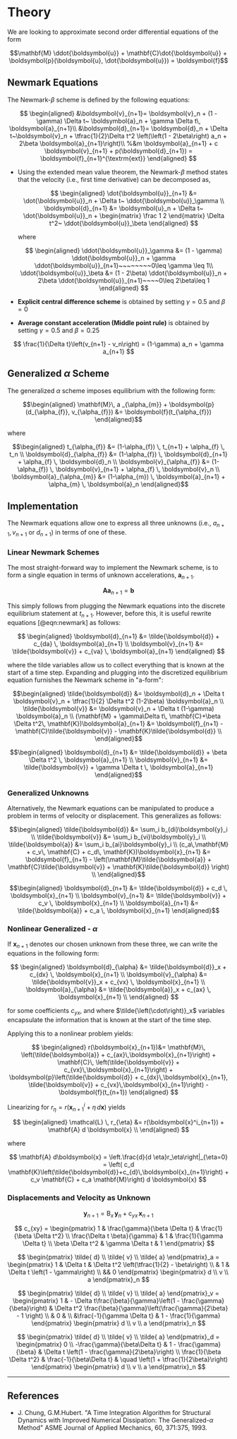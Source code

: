 # Theory

We are looking to approximate second order differential equations of the form 

$$\mathbf{M} \ddot{\boldsymbol{u}} + \mathbf{C}\dot{\boldsymbol{u}} + \boldsymbol{p}(\boldsymbol{u}, \dot{\boldsymbol{u}}) = \boldsymbol{f}$$

## Newmark Equations

The Newmark-$\beta$ scheme is defined by the following equations:

<!--
$$
\begin{aligned}
d_{n+1} &= d_n + hv_n + h^2 \left(\left(\frac{1}{2}-\beta \right)a_n + \beta a_{n+1}  \right)
\end{aligned}
$$
-->

$$
\begin{aligned}
&\boldsymbol{v}_{n+1}= \boldsymbol{v}_n + (1 - \gamma) \Delta t~ \boldsymbol{a}_n + \gamma \Delta t\,  \boldsymbol{a}_{n+1}\\
&\boldsymbol{d}_{n+1}= \boldsymbol{d}_n + \Delta t~\boldsymbol{v}_n + \tfrac{1}{2}\Delta t^2 \left(\left(1 - 2\beta\right) a_n + 2\beta \boldsymbol{a}_{n+1}\right)\\
%&m  \boldsymbol{a}_{n+1} + c \boldsymbol{v}_{n+1} + p(\boldsymbol{d}_{n+1}) = \boldsymbol{f}_{n+1}^{\textrm{ext}}
\end{aligned}
$$

- Using the extended mean value
  theorem, the Newmark-$\beta$
  method states that the velocity (i.e., first time derivative)
  can be decomposed as,

  $$
  \begin{aligned}
  \dot{\boldsymbol{u}}_{n+1} &= \dot{\boldsymbol{u}}_n + \Delta t~ \ddot{\boldsymbol{u}}_\gamma \\
  \boldsymbol{d}_{n+1}       &= \boldsymbol{u}_n       + \Delta t~ \dot{\boldsymbol{u}}_n + \begin{matrix} \frac 1 2 \end{matrix} \Delta t^2~ \ddot{\boldsymbol{u}}_\beta
  \end{aligned}
  $$

  where

  $$
  \begin{aligned}
   \ddot{\boldsymbol{u}}_\gamma &= (1 - \gamma) \ddot{\boldsymbol{u}}_n + \gamma  \ddot{\boldsymbol{u}}_{n+1}~~~~~~~~0\leq \gamma \leq 1\\
   \ddot{\boldsymbol{u}}_\beta  &= (1 - 2\beta) \ddot{\boldsymbol{u}}_n + 2\beta  \ddot{\boldsymbol{u}}_{n+1}~~~~0\leq 2\beta\leq 1
  \end{aligned}
  $$



- **Explicit central difference scheme** is obtained by setting
  $\gamma=0.5$ and $\beta=0$
  
- **Average constant acceleration (Middle point rule)** is obtained by
  setting $\gamma=0.5$ and $\beta=0.25$


$$
\frac{1}{\Delta t}\left(v_{n+1} - v_n\right) = (1-\gamma) a_n + \gamma a_{n+1}
$$



## Generalized $\alpha$ Scheme

The generalized $\alpha$ scheme imposes equilibrium with the following form:

$$\begin{aligned}
\mathbf{M}\, a _{\alpha_{m}} + \boldsymbol{p}(d_{\alpha_{f}}, v_{\alpha_{f}}) &= \boldsymbol{f}(t_{\alpha_{f}})
\end{aligned}$$

where

$$\begin{aligned}
t_{\alpha_{f}}              &= (1-\alpha_{f}) \, t_{n+1}              + \alpha_{f} \, t_n \\
\boldsymbol{d}_{\alpha_{f}} &= (1-\alpha_{f}) \, \boldsymbol{d}_{n+1} + \alpha_{f} \, \boldsymbol{d}_n \\
\boldsymbol{v}_{\alpha_{f}} &= (1-\alpha_{f}) \, \boldsymbol{v}_{n+1} + \alpha_{f} \, \boldsymbol{v}_n \\
\boldsymbol{a}_{\alpha_{m}} &= (1-\alpha_{m}) \, \boldsymbol{a}_{n+1} + \alpha_{m} \, \boldsymbol{a}_n
\end{aligned}$$


## Implementation


The Newmark equations allow one to express all three unknowns (i.e., $a_{n+1}, v_{n+1}$ or $d_{n+1}$)
in terms of one of these. 

### Linear Newmark Schemes

The most straight-forward way to implement the Newmark scheme, is to form
a single equation in terms of unknown accelerations, $\boldsymbol{a}_{n+1}$.

$$
\mathbf{A} \boldsymbol{a}_{n+1} = \boldsymbol{b}
$$

This simply follows from plugging the Newmark equations into the discrete
equilibrium statement at $t_{n+1}$. However, before this, it is useful rewrite
equations [@eqn:newmark] as follows:

$$
\begin{aligned}
\boldsymbol{d}_{n+1} &= \tilde{\boldsymbol{d}} + c_{da} \, \boldsymbol{a}_{n+1} \\
\boldsymbol{v}_{n+1} &= \tilde{\boldsymbol{v}} + c_{va} \, \boldsymbol{a}_{n+1}
\end{aligned}
$$

where the tilde variables allow us to collect everything that is known at the start of a time step.
Expanding and plugging into the discretized equilibrium equation furnishes
the Newmark scheme in "a-form":

$$\begin{aligned}
\tilde{\boldsymbol{d}} &= \boldsymbol{d}_n + \Delta t \boldsymbol{v}_n + \tfrac{1}{2} \Delta t^2 (1-2\beta) \boldsymbol{a}_n \\ 
\tilde{\boldsymbol{v}} &= \boldsymbol{v}_n + \Delta t (1-\gamma) \boldsymbol{a}_n \\ 
(\mathbf{M} + \gamma\Delta t\, \mathbf{C}+\beta \Delta t^2\, \mathbf{K})\boldsymbol{a}_{n+1} &= \boldsymbol{f}_{n+1} - \mathbf{C}\tilde{\boldsymbol{v}} - \mathbf{K}\tilde{\boldsymbol{d}} \\
\end{aligned}$$

$$\begin{aligned}
\boldsymbol{d}_{n+1} &= \tilde{\boldsymbol{d}} + \beta \Delta t^2 \, \boldsymbol{a}_{n+1} \\
\boldsymbol{v}_{n+1} &= \tilde{\boldsymbol{v}} + \gamma \Delta t \, \boldsymbol{a}_{n+1}
\end{aligned}$$

### Generalized Unknowns

Alternatively, the Newmark equations can be manipulated to produce
a problem in terms of velocity or displacement.
This generalizes as follows:

$$\begin{aligned}
\tilde{\boldsymbol{d}} &= \sum_i b_{di}\boldsymbol{y}_i  \\ 
\tilde{\boldsymbol{v}} &= \sum_i b_{vi}\boldsymbol{y}_i  \\ 
\tilde{\boldsymbol{a}} &= \sum_i b_{ai}\boldsymbol{y}_i  \\ 
(c_a\,\mathbf{M} + c_v\, \mathbf{C} + c_d\, \mathbf{K})\boldsymbol{x}_{n+1} &= \boldsymbol{f}_{n+1} - \left(\mathbf{M}\tilde{\boldsymbol{a}} + \mathbf{C}\tilde{\boldsymbol{v}} + \mathbf{K}\tilde{\boldsymbol{d}} \right) \\
\end{aligned}$$

$$\begin{aligned}
\boldsymbol{d}_{n+1} &= \tilde{\boldsymbol{d}} + c_d  \, \boldsymbol{x}_{n+1} \\
\boldsymbol{v}_{n+1} &= \tilde{\boldsymbol{v}} + c_v  \, \boldsymbol{x}_{n+1} \\
\boldsymbol{a}_{n+1} &= \tilde{\boldsymbol{a}} + c_a  \, \boldsymbol{x}_{n+1}
\end{aligned}$$


### Nonlinear Generalized - $\alpha$

If $\boldsymbol{x}_{n+1}$ denotes our chosen unknown from these
three, we can write the equations in the following form:

$$
\begin{aligned}
\boldsymbol{d}_{\alpha} &= \tilde{\boldsymbol{d}}_x + c_{dx} \, \boldsymbol{x}_{n+1} \\
\boldsymbol{v}_{\alpha} &= \tilde{\boldsymbol{v}}_x + c_{vx} \, \boldsymbol{x}_{n+1} \\
\boldsymbol{a}_{\alpha} &= \tilde{\boldsymbol{a}}_x + c_{ax} \, \boldsymbol{x}_{n+1} \\
\end{aligned}
$$

for some coefficients $c_{yx}$, and 
where $\tilde{\left(\cdot\right)}_x$ variables encapsulate the information that is known at the start of the time step.

Applying this to a nonlinear problem yields:

$$
\begin{aligned}
r(\boldsymbol{x}_{n+1})&= \mathbf{M}\,  \left(\tilde{\boldsymbol{a}} + c_{ax}\,\boldsymbol{x}_{n+1}\right)
                        + \mathbf{C}\,  \left(\tilde{\boldsymbol{v}} + c_{vx}\,\boldsymbol{x}_{n+1}\right)
                        + \boldsymbol{p}\left(\tilde{\boldsymbol{d}} + c_{dx}\,\boldsymbol{x}_{n+1},
                                              \tilde{\boldsymbol{v}} + c_{vx}\,\boldsymbol{x}_{n+1}\right)
                        - \boldsymbol{f}(t_{n+1})
\end{aligned}
$$

Linearizing for $r_\eta = r(\boldsymbol{x}_{n+1}^i + \eta \, d\boldsymbol{x})$ yields

$$
\begin{aligned}
\mathcal{L} \, r_{\eta} &= r(\boldsymbol{x}^i_{n+1}) + \mathbf{A} d \boldsymbol{x} \\
\end{aligned}
$$

where

$$
\mathbf{A} d\boldsymbol{x} = \left.\frac{d}{d \eta}r_\eta\right|_{\eta=0} = \left( c_d \mathbf{K}\left(\tilde{\boldsymbol{d}}+c_{d}\,\boldsymbol{x}_{n+1}\right) + c_v \mathbf{C} + c_a \mathbf{M}\right) d \boldsymbol{x}
$$


### Displacements and Velocity as Unknown


$$
\boldsymbol{y}_{n+1} =  \mathsf{B}_x \, \boldsymbol{y}_n + \mathsf{c}_{yx}\, \boldsymbol{x}_{n+1}
$$

$$
c_{xy} = \begin{pmatrix}
1 & \frac{\gamma}{\beta \Delta t} & \frac{1}{\beta \Delta t^2} \\
\frac{\Delta t \beta}{\gamma} & 1 & \frac{1}{\gamma \Delta t}  \\
\beta \Delta t^2 & \gamma \Delta t & 1
\end{pmatrix}
$$

$$
\begin{pmatrix}
\tilde{ d} \\
\tilde{ v} \\
\tilde{ a}
\end{pmatrix}_a =
\begin{pmatrix}
1 & \Delta t & \Delta t^2 \left(\tfrac{1}{2} - \beta\right) \\ 
& 1 & \Delta t \left(1 - \gamma\right) \\
&& 0
\end{pmatrix}
\begin{pmatrix}
 d \\ 
 v \\ 
 a
\end{pmatrix}_n
$$


$$
\begin{pmatrix}
\tilde{ d} \\
\tilde{ v} \\
\tilde{ a}
\end{pmatrix}_v =
\begin{pmatrix}
1 & - \Delta t\frac{\beta}{\gamma}\left(1 - \frac{\gamma}{\beta}\right) & \Delta t^2 \frac{\beta}{\gamma}\left(\frac{\gamma}{2\beta} - 1 \right) \\ 
 & 0 & \\
&\frac{-1}{\gamma \Delta t} & 1 - \frac{1}{\gamma}
\end{pmatrix}
\begin{pmatrix}
 d \\ 
 v \\ 
 a
\end{pmatrix}_n
$$


$$
\begin{pmatrix}
\tilde{ d} \\
\tilde{ v} \\
\tilde{ a}
\end{pmatrix}_d =
\begin{pmatrix}
0 \\ 
-\frac{\gamma}{\beta\Delta t} & 1 - \frac{\gamma}{\beta} & \Delta t \left(1 - \frac{\gamma}{2\beta}\right) \\
\frac{1}{\beta \Delta t^2} & \frac{-1}{\beta\Delta t} & \quad \left(1 + \tfrac{1}{2\beta}\right)
\end{pmatrix}
\begin{pmatrix}
 d \\ 
 v \\ 
 a
\end{pmatrix}_n
$$



--------------------

<!--

## Parameters

By properly choosing the parameters, we can recover HHT, Newmark, or WBZ methods. 

Parameters can be specified by taking $\rho_\infty\in [0,1]$ as a design
variable to control the numerical dissipation above the normal frequency
$\frac{h}{T}$, where $T$ is the period associated with the highest frequency of
interest. The following relationships are used to obtain a good algorithm that
are accurate and preserve low-frequency modes

$$\begin{aligned}
\alpha_{m} &= \frac{2\rho_\infty-1}{\rho_\infty+1}\\
\alpha_{f} &= \frac{\rho_\infty}{\rho_\infty+1}   \\
\gamma &= \tfrac{1}{2} - \alpha_{m} + \alpha_{f}   \\
\beta  &= \tfrac{1}{4} (1-\alpha_{m}+\alpha_{f})^2
\end{aligned}$$

-->

<!--

## Algorithm

$$
\begin{aligned}
 q_{n+1}&= q_n+h \dot{ q}_n+h^2(0.5-\beta)  a \\
\dot{ q}_{n+1}&=\dot{ q}_n+h(1-\gamma)  a \\
 a&=1 /\left(1-\alpha_m\right)\left(\alpha_f \ddot{ q}_n-\alpha_m  a\right) \\
 q_{n+1}&= q_{n+1}+h^2 \beta  a \\
\dot{ q}_{n+1}&=\dot{ q}_{n+1}+h \gamma  a \\
\ddot{ q}_{n+1}&= 0
\end{aligned}
$$

$$
\begin{aligned}
& \text { for } i=1 \text { to } i_{\max } \text { do } \\
& {\left[\begin{array}{c}
\Delta  q \\
\Delta \boldsymbol{\lambda}
\end{array}\right]:=- S_t^{-1}\left[\begin{array}{l}
 r^{ q} \\
 r^{\boldsymbol{\lambda}}
\end{array}\right]} \\
&  q_{n+1}:= q_{n+1}+\Delta  q \\
& \dot{ q}_{n+1}:=\dot{ q}_{n+1}+\gamma^{\prime} \Delta  q \\
& \ddot{ q}_{n+1}:=\ddot{ q}_{n+1}+\beta^{\prime} \Delta  q \\
& \boldsymbol{\lambda}_{n+1}:=\boldsymbol{\lambda}_{n+1}+\Delta \boldsymbol{\lambda} \\
& \text { end for } \\
&  a:= a+\left(1-\alpha_f\right) /\left(1-\alpha_m\right) \ddot{ q}_{n+1} \\
&
\end{aligned}
$$

-->

## References

- J. Chung, G.M.Hubert. "A Time Integration Algorithm for Structural Dynamics with Improved Numerical Dissipation: The Generalized-$\alpha$ Method" ASME Journal of Applied Mechanics, 60, 371:375, 1993.

